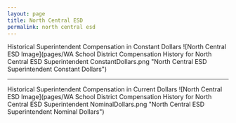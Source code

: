 ```yaml
---
layout: page
title: North Central ESD
permalink: north central esd
---
```



Historical Superintendent Compensation in Constant Dollars
![North Central ESD Image](pages/WA School District Compensation History for North Central ESD Superintendent ConstantDollars.png "North Central ESD Superintendent Constant Dollars")

___

Historical Superintendent Compensation in Current Dollars
![North Central ESD Image](pages/WA School District Compensation History for North Central ESD Superintendent NominalDollars.png "North Central ESD Superintendent Nominal Dollars")
